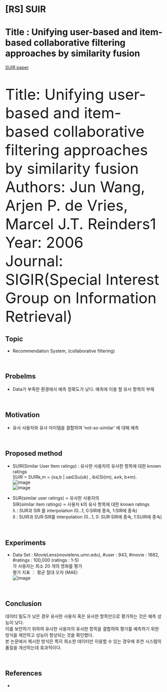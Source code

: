 # [RS] SUIR
# Title : Unifying user-based and item-based collaborative filtering approaches by similarity fusion

[SUIR paper](https://www.researchgate.net/publication/221299518_Unifying_user-based_and_item-based_collaborative_filtering_approaches_by_similarity_fusion)

<!---------------------------------->
<br>
<br>

<font size = 10>
    Title: Unifying user-based and item-based collaborative filtering approaches by similarity fusion <br> 
    Authors: Jun Wang, Arjen P. de Vries, Marcel J.T. Reinders1 <br>
    Year: 2006  <br>
    Journal: SIGIR(Special Interest Group on Information Retrieval) </font>
</div>

## Topic
+ Recommendation System, (collaborative filtering) <br>

<br>

## Probelms
+ Data가 부족한 환경에서 예측 정확도가 낮다. 예측에 이용 할 유사 항목의 부재 <br>

<br>

## Motivation
+ 유사 사용자와 유사 아이템을 결합하여 ‘not-so-similar’ 에 대해 예측 

<br>

## Proposed method
+ SUIR(Similar User Item ratings) : 유사한 사용자의 유사한 항목에 대한 known ratings <br>
SUIR = SUIRk,m = {xa,b | ua∈Su(uk) , ib∈Si(im), a≠k, b≠m}. <br>
  ![image](https://user-images.githubusercontent.com/31869418/73611848-9ecc1600-4629-11ea-90ac-b3778325a2c4.png) <br>
  ![image](https://user-images.githubusercontent.com/31869418/73611850-a12e7000-4629-11ea-90a6-2e9a2511d7bd.png)   <br>

+ SUR(similar user ratings) ∝ 유사한 사용자의  <br>
SIR(similar item ratings) ∝ 사용자 k의 유사 항목에 대한 known ratings <br>
λ : SUR과 SIR 를 interpolation (0…1, 0:SIR에 종속, 1:SIR에 종속) <br>
δ : SUIR과 SUR·SIR를 interpolation (0…1, 0: SUR·SIR에 종속, 1:SUIR에 종속) <br>

<br>

## Experiments
+ Data Set : MovieLens(movielens.umn.edu), #user : 943, #movie : 1682, #ratings : 100,000 (ratings : 1-5) <br>
각 사용자는 최소 20 개의 영화를 평가  <br>
평가 지표 ： 평균 절대 오차 (MAE)  <br>
![image](https://user-images.githubusercontent.com/31869418/73611855-b6a39a00-4629-11ea-8fde-1c7434962649.png) <br>



<br>

## Conclusion
데이터 밀도가 낮은 경우 유사한 사용자 혹은 유사한 항목만으로 평가하는 것은 예측 성능이 낮다.  <br>
이를 보안하기 위하여 유사한 사용자의 유사한 항목을 결합하여 평가를 예측하기 위한 방식을 제안하고 성능이 향상되는 것을 확인했다.  <br>
본 논문에서 제시한 방식은 특히 희소한 데이터만 이용할 수 있는 경우에 추천 시스템의 품질을 개선하는데 효과적이다. <br>

<br>

## References
+ 

<br>





<br>
